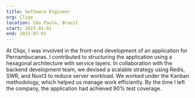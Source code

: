 ```yaml
---
title: Software Engineer
org: Cliqx
location: São Paulo, Brazil
start: 2023-01-01
end: 2023-07-01
---
```

At Cliqx, I was involved in the front-end development of an application for Pernambucanas. I contributed to structuring the application using a hexagonal architecture with service layers. In collaboration with the backend development team, we devised a scalable strategy using Redis, SWR, and Nuxt3 to reduce server workload. We worked under the Kanban methodology, which helped us manage work efficiently. By the time I left the company, the application had achieved 90% test coverage.
